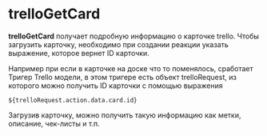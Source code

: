# trelloGetCard

**trelloGetCard** получает подробную информацию о карточке trello. Чтобы загрузить карточку, необходимо при создании реакции указать выражение, которое вернет ID карточки.


Например при если в карточке на доске что то поменялось, сработает Тригер Trello модели, в этом тригере есть объект trelloRequest, из которого можно получить ID карточки с помощью выражения
```plain 
${trelloRequest.action.data.card.id}
```

Загрузив карточку, можно получить такую информацию как метки, описание, чек-листы и т.п.






